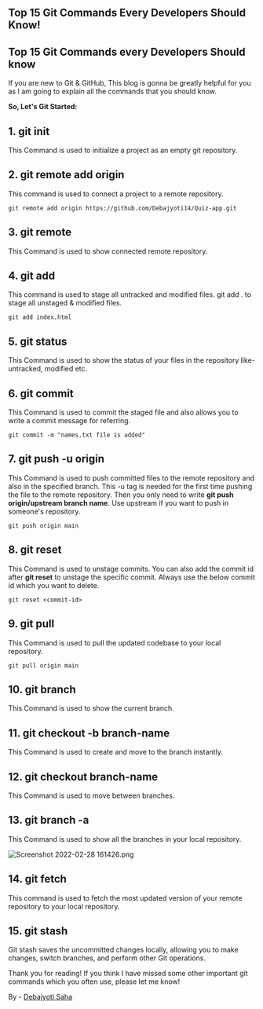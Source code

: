 ## Top 15 Git Commands Every Developers Should Know!

## Top 15 Git Commands every Developers Should know

If you are new to Git & GitHub, This blog is gonna be greatly helpful for you as I am going to explain all the commands that you should know.

**So, Let's Git Started:**

## 1. git init

This Command is used to initialize a project as an empty git repository.

## 2. git remote add origin

This command is used to connect a project to a remote repository.

`git remote add origin https://github.com/Debajyoti14/Quiz-app.git`

## 3. git remote

This Command is used to show connected remote repository.

## 4. git add
This command is used to stage all untracked and modified files. git add . to stage all unstaged & modified files.

`git add index.html`

## 5. git status

This Command is used to show the status of your files in the repository like- untracked, modified etc.

## 6. git commit

This Command is used to commit the staged file and also allows you to write a commit message for referring.

`git commit -m "names.txt file is added"`

## 7. git push -u origin

This Command is used to push committed files to the remote repository and also in the specified branch. This -u tag is needed for the first time pushing the file to the remote repository. Then you only need to write **git push origin/upstream branch name**. Use upstream if you want to push in someone's repository.

`git push origin main`

## 8. git reset

This Command is used to unstage commits. You can also add the commit id after **git reset** to unstage the specific commit.
Always use the below commit id which you want to delete.

`git reset <commit-id>`

## 9. git pull

This Command is used to pull the updated codebase to your local repository.

`git pull origin main`

## 10. git branch

This Command is used to show the current branch.

## 11. git checkout -b branch-name

This Command is used to create and move to the branch instantly.

## 12. git checkout branch-name

This Command is used to move between branches.

## 13. git branch -a

This Command is used to show all the branches in your local repository.

![Screenshot 2022-02-28 161426.png](https://cdn.hashnode.com/res/hashnode/image/upload/v1646045076819/SZk9xTMWe.png)

## 14. git fetch

This command is used to fetch the most updated version of your remote repository to your local repository.

## 15. git stash

Git stash saves the uncommitted changes locally, allowing you to make changes, switch branches, and perform other Git operations.

Thank you for reading! If you think I have missed some other important git commands which you often use, please let me know!

By - [Debajyoti Saha](https://www.linkedin.com/in/debajyotisaha14/)












